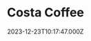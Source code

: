 ---
date: 2023-12-23T10:17:47.000Z
title: Costa Coffee
latitude: 52.03857870104306
longitude: 0.730118486106803
category: checkin
---